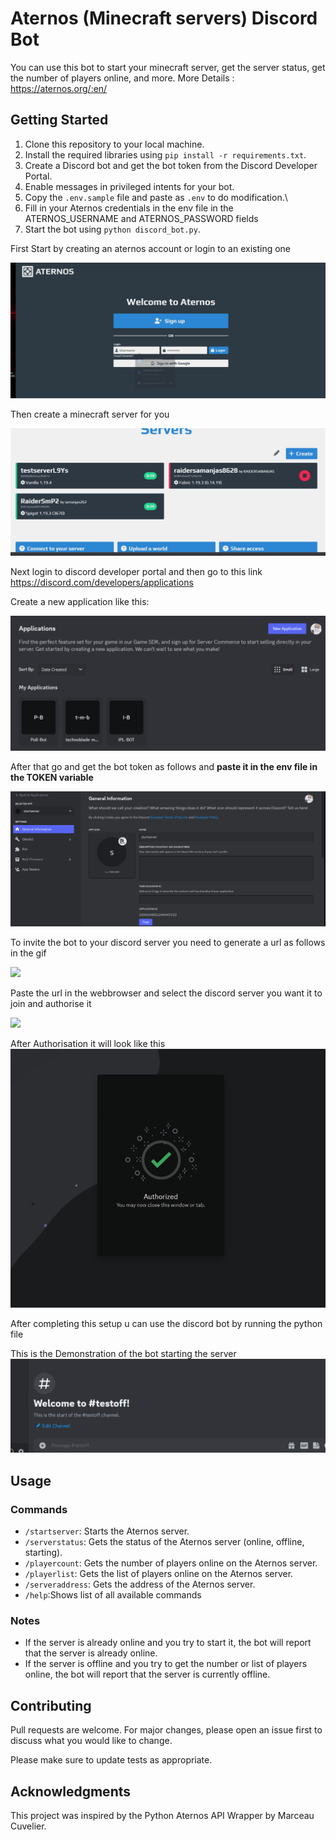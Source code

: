 # Aternos (Minecraft servers) Discord Bot

You can use this bot to start your minecraft server, get the server status, get the number of players online, and more.
More Details : https://aternos.org/:en/

## Getting Started

1. Clone this repository to your local machine.
2. Install the required libraries using `pip install -r requirements.txt`.
3. Create a Discord bot and get the bot token from the Discord Developer Portal.
4. Enable messages in privileged intents for your bot.
5. Copy the `.env.sample` file and paste as `.env` to do modification.\
6. Fill in your Aternos credentials in the env file in the ATERNOS_USERNAME and ATERNOS_PASSWORD fields
7. Start the bot using `python discord_bot.py`.

First Start by creating an aternos account or login to an existing one

![](https://github.com/siddvish21/assets/blob/main/login_aternos.gif)

Then create a minecraft server for you

![](https://github.com/siddvish21/assets/blob/main/How_to_create_server.gif)

Next login to discord developer portal and then go to this link https://discord.com/developers/applications

Create a new application like this:

![](https://github.com/siddvish21/assets/blob/main/create_application_discord.gif)


After that go and get the bot token as follows and **paste it in the env file in the TOKEN variable**

![](https://github.com/siddvish21/assets/blob/main/bot_token_reset.gif)


To invite the bot to your discord server you need to generate a url as follows in the gif

![](https://github.com/siddvish21/assets/blob/main/url_generate_discord-bot.gif)

Paste the url in the webbrowser and select the discord server you want it to join and authorise it 

![](https://github.com/siddvish21/assets/blob/main/authorisation_from_link.gif)

After Authorisation it will look like this
![](https://github.com/siddvish21/assets/blob/main/authorised.PNG)

After completing this setup u can use the discord bot by running the python file

This is the Demonstration of the bot starting the server
![](https://github.com/siddvish21/assets/blob/main/server_start_demonstration.gif)

## Usage

### Commands

- `/startserver`: Starts the Aternos server.
- `/serverstatus`: Gets the status of the Aternos server (online, offline, starting).
- `/playercount`: Gets the number of players online on the Aternos server.
- `/playerlist`: Gets the list of players online on the Aternos server.
- `/serveraddress`: Gets the address of the Aternos server.
- `/help`:Shows list of all available commands

### Notes

- If the server is already online and you try to start it, the bot will report that the server is already online.
- If the server is offline and you try to get the number or list of players online, the bot will report that the server is currently offline.

## Contributing

Pull requests are welcome. For major changes, please open an issue first to discuss what you would like to change.

Please make sure to update tests as appropriate.


## Acknowledgments

This project was inspired by the Python Aternos API Wrapper by Marceau Cuvelier.

